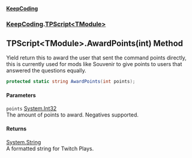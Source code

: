 #### [KeepCoding](index.md 'index')
### [KeepCoding](KeepCoding.md 'KeepCoding').[TPScript&lt;TModule&gt;](TPScript_TModule_.md 'KeepCoding.TPScript&lt;TModule&gt;')
## TPScript&lt;TModule&gt;.AwardPoints(int) Method
Yield return this to award the user that sent the command points directly, this is currently used for mods like Souvenir to give points to users that answered the questions equally.  
```csharp
protected static string AwardPoints(int points);
```
#### Parameters
<a name='KeepCoding_TPScript_TModule__AwardPoints(int)_points'></a>
`points` [System.Int32](https://docs.microsoft.com/en-us/dotnet/api/System.Int32 'System.Int32')  
The amount of points to award. Negatives supported.
  
#### Returns
[System.String](https://docs.microsoft.com/en-us/dotnet/api/System.String 'System.String')  
A formatted string for Twitch Plays.
